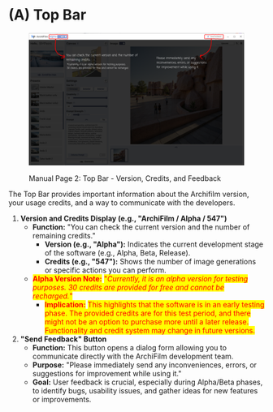 # (A) Top Bar

<figure><img src="../../../.gitbook/assets/매뉴얼2.png" alt=""><figcaption><p>Manual Page 2: Top Bar - Version, Credits, and Feedback</p></figcaption></figure>

The Top Bar provides important information about the Archifilm version, your usage credits, and a way to communicate with the developers.

1. **Version and Credits Display (e.g., "ArchiFilm / Alpha / 547")**
   * **Function:** "You can check the current version and the number of remaining credits."
     * **Version (e.g., "Alpha"):** Indicates the current development stage of the software (e.g., Alpha, Beta, Release).
     * **Credits (e.g., "547"):** Shows the number of image generations or specific actions you can perform.
   * <mark style="color:red;">**Alpha Version Note:**</mark> <mark style="color:red;"></mark><mark style="color:red;">"</mark>_<mark style="color:red;">Currently, it is an alpha version for testing purposes. 30 credits are provided for free and cannot be recharged.</mark>_<mark style="color:red;">"</mark>
     * <mark style="color:red;">**Implication:**</mark> <mark style="color:red;"></mark><mark style="color:red;">This highlights that the software is in an early testing phase. The provided credits are for this test period, and there might not be an option to purchase more until a later release. Functionality and credit system may change in future versions.</mark>
2. **"Send Feedback" Button**
   * **Function:** This button opens a dialog form allowing you to communicate directly with the ArchiFilm development team.
   * **Purpose:** "Please immediately send any inconveniences, errors, or suggestions for improvement while using it."
   * **Goal:** User feedback is crucial, especially during Alpha/Beta phases, to identify bugs, usability issues, and gather ideas for new features or improvements.
